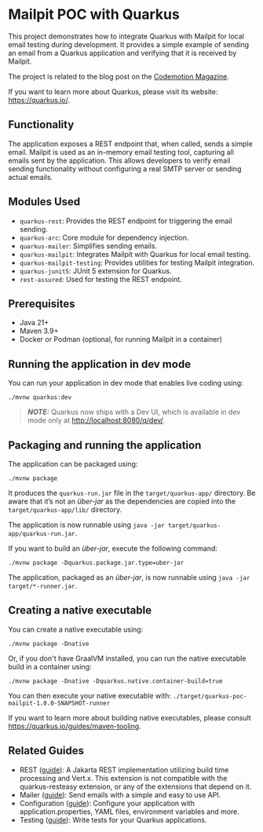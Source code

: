 # Mailpit POC with Quarkus

This project demonstrates how to integrate Quarkus with Mailpit for local email testing during development.
It provides a simple example of sending an email from a Quarkus application
and verifying that it is received by Mailpit.

The project is related to the blog post on the [Codemotion Magazine](https://www.codemotion.com/magazine/it/author/amusarra/).

If you want to learn more about Quarkus, please visit its website: <https://quarkus.io/>.

## Functionality

The application exposes a REST endpoint that, when called, sends a simple email. Mailpit is used as an in-memory email 
testing tool, capturing all emails sent by the application. This allows developers to verify email sending functionality 
without configuring a real SMTP server or sending actual emails.

## Modules Used

-   `quarkus-rest`: Provides the REST endpoint for triggering the email sending.
-   `quarkus-arc`: Core module for dependency injection.
-   `quarkus-mailer`: Simplifies sending emails.
-   `quarkus-mailpit`: Integrates Mailpit with Quarkus for local email testing.
-   `quarkus-mailpit-testing`: Provides utilities for testing Mailpit integration.
-   `quarkus-junit5`: JUnit 5 extension for Quarkus.
-   `rest-assured`: Used for testing the REST endpoint.

## Prerequisites

-   Java 21+
-   Maven 3.9+
-   Docker or Podman (optional, for running Mailpit in a container)

## Running the application in dev mode

You can run your application in dev mode that enables live coding using:

```shell script
./mvnw quarkus:dev
```

> **_NOTE:_**  Quarkus now ships with a Dev UI, which is available in dev mode only at <http://localhost:8080/q/dev/>.

## Packaging and running the application

The application can be packaged using:

```shell script
./mvnw package
```

It produces the `quarkus-run.jar` file in the `target/quarkus-app/` directory.
Be aware that it’s not an _über-jar_ as the dependencies are copied into the `target/quarkus-app/lib/` directory.

The application is now runnable using `java -jar target/quarkus-app/quarkus-run.jar`.

If you want to build an _über-jar_, execute the following command:

```shell script
./mvnw package -Dquarkus.package.jar.type=uber-jar
```

The application, packaged as an _über-jar_, is now runnable using `java -jar target/*-runner.jar`.

## Creating a native executable

You can create a native executable using:

```shell script
./mvnw package -Dnative
```

Or, if you don't have GraalVM installed, you can run the native executable build in a container using:

```shell script
./mvnw package -Dnative -Dquarkus.native.container-build=true
```

You can then execute your native executable with: `./target/quarkus-poc-mailpit-1.0.0-SNAPSHOT-runner`

If you want to learn more about building native executables, please consult <https://quarkus.io/guides/maven-tooling>.

## Related Guides

- REST ([guide](https://quarkus.io/guides/rest)): A Jakarta REST implementation utilizing build time processing and Vert.x. This extension is not compatible with the quarkus-resteasy extension, or any of the extensions that depend on it.
- Mailer ([guide](https://quarkus.io/guides/mailer)): Send emails with a simple and easy to use API.
- Configuration ([guide](https://quarkus.io/guides/config)): Configure your application with application.properties, YAML files, environment variables and more.
- Testing ([guide](https://quarkus.io/guides/getting-started-testing)): Write tests for your Quarkus applications.
